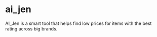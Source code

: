 # ai_jen

AI_Jen is a smart tool that helps find low prices for items with the best rating across big brands.
